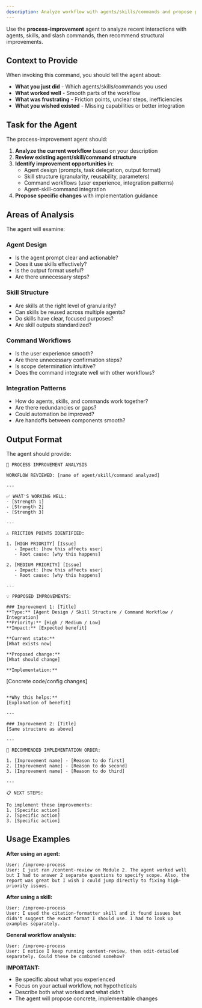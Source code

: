 ```yaml
---
description: Analyze workflow with agents/skills/commands and propose process improvements
---
```


Use the **process-improvement** agent to analyze recent interactions with agents, skills, and slash commands, then recommend structural improvements.

## Context to Provide

When invoking this command, you should tell the agent about:
- **What you just did** - Which agents/skills/commands you used
- **What worked well** - Smooth parts of the workflow
- **What was frustrating** - Friction points, unclear steps, inefficiencies
- **What you wished existed** - Missing capabilities or better integration

## Task for the Agent

The process-improvement agent should:

1. **Analyze the current workflow** based on your description
2. **Review existing agent/skill/command structure**
3. **Identify improvement opportunities** in:
   - Agent design (prompts, task delegation, output format)
   - Skill structure (granularity, reusability, parameters)
   - Command workflows (user experience, integration patterns)
   - Agent-skill-command integration
4. **Propose specific changes** with implementation guidance

## Areas of Analysis

The agent will examine:

### Agent Design
- Is the agent prompt clear and actionable?
- Does it use skills effectively?
- Is the output format useful?
- Are there unnecessary steps?

### Skill Structure
- Are skills at the right level of granularity?
- Can skills be reused across multiple agents?
- Do skills have clear, focused purposes?
- Are skill outputs standardized?

### Command Workflows
- Is the user experience smooth?
- Are there unnecessary confirmation steps?
- Is scope determination intuitive?
- Does the command integrate well with other workflows?

### Integration Patterns
- How do agents, skills, and commands work together?
- Are there redundancies or gaps?
- Could automation be improved?
- Are handoffs between components smooth?

## Output Format

The agent should provide:

```
🔧 PROCESS IMPROVEMENT ANALYSIS

WORKFLOW REVIEWED: [name of agent/skill/command analyzed]

---

✅ WHAT'S WORKING WELL:
- [Strength 1]
- [Strength 2]
- [Strength 3]

---

⚠️ FRICTION POINTS IDENTIFIED:

1. [HIGH PRIORITY] [Issue]
   - Impact: [how this affects user]
   - Root cause: [why this happens]

2. [MEDIUM PRIORITY] [Issue]
   - Impact: [how this affects user]
   - Root cause: [why this happens]

---

💡 PROPOSED IMPROVEMENTS:

### Improvement 1: [Title]
**Type:** [Agent Design / Skill Structure / Command Workflow / Integration]
**Priority:** [High / Medium / Low]
**Impact:** [Expected benefit]

**Current state:**
[What exists now]

**Proposed change:**
[What should change]

**Implementation:**
```
[Concrete code/config changes]
```

**Why this helps:**
[Explanation of benefit]

---

### Improvement 2: [Title]
[Same structure as above]

---

🎯 RECOMMENDED IMPLEMENTATION ORDER:

1. [Improvement name] - [Reason to do first]
2. [Improvement name] - [Reason to do second]
3. [Improvement name] - [Reason to do third]

---

📋 NEXT STEPS:

To implement these improvements:
1. [Specific action]
2. [Specific action]
3. [Specific action]
```

## Usage Examples

**After using an agent:**
```
User: /improve-process
User: I just ran /content-review on Module 2. The agent worked well but I had to answer 2 separate questions to specify scope. Also, the report was great but I wish I could jump directly to fixing high-priority issues.
```

**After using a skill:**
```
User: /improve-process
User: I used the citation-formatter skill and it found issues but didn't suggest the exact format I should use. I had to look up examples separately.
```

**General workflow analysis:**
```
User: /improve-process
User: I notice I keep running content-review, then edit-detailed separately. Could these be combined somehow?
```

**IMPORTANT:**
- Be specific about what you experienced
- Focus on your actual workflow, not hypotheticals
- Describe both what worked and what didn't
- The agent will propose concrete, implementable changes
